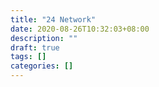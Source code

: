 ```yaml
---
title: "24 Network"
date: 2020-08-26T10:32:03+08:00
description: ""
draft: true
tags: []
categories: []
---
```

